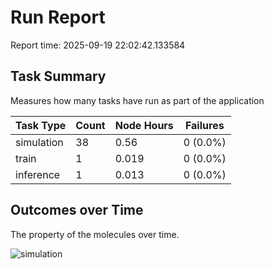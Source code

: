 # Run Report
Report time: 2025-09-19 22:02:42.133584

## Task Summary
Measures how many tasks have run as part of the application

| Task Type   |   Count |   Node Hours | Failures   |
|-------------|---------|--------------|------------|
| simulation  |      38 |        0.56  | 0 (0.0%)   |
| train       |       1 |        0.019 | 0 (0.0%)   |
| inference   |       1 |        0.013 | 0 (0.0%)   |

## Outcomes over Time
The property of the molecules over time.

![simulation](simulation-outputs.png)
